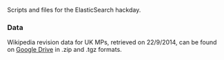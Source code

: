 Scripts and files for the ElasticSearch hackday.

### Data

Wikipedia revision data for UK MPs, retrieved on 22/9/2014, can be found on
<a href="https://drive.google.com/folderview?id=0B65c_NEV9cpSVW5fRHgwRzAzbXM&usp=sharing">Google Drive</a>
in .zip and .tgz formats.
